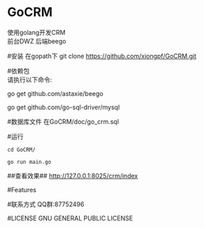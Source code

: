 # GoCRM
使用golang开发CRM  
前台DWZ 后端beego  

#安装
在gopath下
git clone https://github.com/xiongpf/GoCRM.git

#依赖包  
请执行以下命令:  

go get github.com/astaxie/beego  

go get github.com/go-sql-driver/mysql  

#数据库文件
在GoCRM/doc/go_crm.sql

#运行
```
cd GoCRM/  

go run main.go
```

##查看效果##
http://127.0.0.1:8025/crm/index

#Features

#联系方式
QQ群:87752496

#LICENSE
GNU GENERAL PUBLIC LICENSE